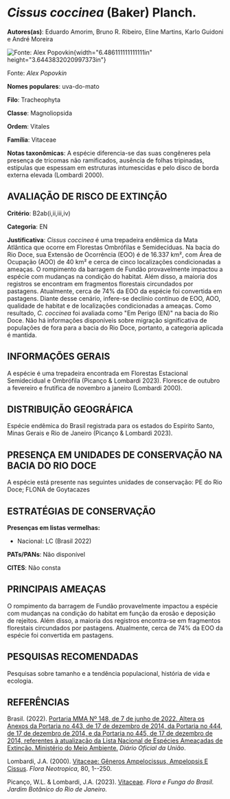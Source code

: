 # *Cissus coccinea* (Baker) Planch.

**Autores(as)**: Eduardo Amorim, Bruno R. Ribeiro, Eline Martins, Karlo Guidoni e André Moreira

![Fonte: Alex Popovkin](media/rId20.jpg){width="6.486111111111111in" height="3.6443832020997373in"}

Fonte: *Alex Popovkin*

**Nomes populares**: uva-do-mato

**Filo**: Tracheophyta

**Classe**: Magnoliopsida

**Ordem**: Vitales

**Família**: Vitaceae

**Notas taxonômicas**: A espécie diferencia-se das suas congêneres pela presença de tricomas não ramificados, ausência de folhas tripinadas, estípulas que espessam em estruturas intumescidas e pelo disco de borda externa elevada (Lombardi 2000).

## AVALIAÇÃO DE RISCO DE EXTINÇÃO

**Critério**: B2ab(i,ii,iii,iv)

**Categoria**: EN

**Justificativa**: *Cissus coccinea* é uma trepadeira endêmica da Mata Atlântica que ocorre em Florestas Ombrófilas e Semidecíduas. Na bacia do Rio Doce, sua Extensão de Ocorrência (EOO) é de 16.337 km², com Área de Ocupação (AOO) de 40 km² e cerca de cinco localizações condicionadas a ameaças. O rompimento da barragem de Fundão provavelmente impactou a espécie com mudanças na condição do habitat. Além disso, a maioria dos registros se encontram em fragmentos florestais circundados por pastagens. Atualmente, cerca de 74% da EOO da espécie foi convertida em pastagens. Diante desse cenário, infere-se declínio contínuo de EOO, AOO, qualidade de habitat e de localizações condicionadas a ameaças.  Como resultado, *C. coccinea* foi avaliada como "Em Perigo (EN)" na bacia do Rio Doce. Não há informações disponíveis sobre migração significativa de populações de fora para a bacia do Rio Doce, portanto, a categoria aplicada é mantida.

## INFORMAÇÕES GERAIS

A espécie é uma trepadeira encontrada em Florestas Estacional Semidecidual e Ombrófila (Picanço & Lombardi 2023). Floresce de outubro a fevereiro e frutifica de novembro a janeiro (Lombardi 2000).

## DISTRIBUIÇÃO GEOGRÁFICA

Espécie endêmica do Brasil registrada para os estados do Espírito Santo, Minas Gerais e Rio de Janeiro (Picanço & Lombardi 2023).

## PRESENÇA EM UNIDADES DE CONSERVAÇÃO NA BACIA DO RIO DOCE

A espécie está presente nas seguintes unidades de conservação: PE do Rio Doce; FLONA de Goytacazes

## ESTRATÉGIAS DE CONSERVAÇÃO

**Presenças em listas vermelhas:**

-   Nacional: LC (Brasil 2022)

**PATs/PANs**: Não disponível

**CITES**: Não consta

## PRINCIPAIS AMEAÇAS

O rompimento da barragem de Fundão provavelmente impactou a espécie com mudanças na condição do habitat em função da erosão e deposição de rejeitos. Além disso, a maioria dos registros encontra-se em fragmentos florestais circundados por pastagens. Atualmente, cerca de 74% da EOO da espécie foi convertida em pastagens.

## PESQUISAS RECOMENDADAS

Pesquisas sobre tamanho e a tendência populacional, história de vida e ecologia.

## REFERÊNCIAS

Brasil. (2022). [Portaria MMA Nº 148, de 7 de junho de 2022. Altera os Anexos da Portaria no 443, de 17 de dezembro de 2014, da Portaria no 444, de 17 de dezembro de 2014, e da Portaria no 445, de 17 de dezembro de 2014, referentes à atualização da Lista Nacional de Espécies Ameaçadas de Extinção. Ministério do Meio Ambiente.](https://in.gov.br/en/web/dou/-/portaria-mma-n-148-de-7-de-junho-de-2022-406272733) *Diário Oficial da União*.

Lombardi, J.A. (2000). [Vitaceae: Gêneros Ampelocissus, Ampelopsis E Cissus](http://www.jstor.org/stable/4393896). *Flora Neotropica*, 80, 1--250.

Picanço, W.L. & Lombardi, J.A. (2023).  [Vitaceae](https://floradobrasil.jbrj.gov.br/FB15256). *Flora e Funga do Brasil. Jardim Botânico do Rio de Janeiro.*
